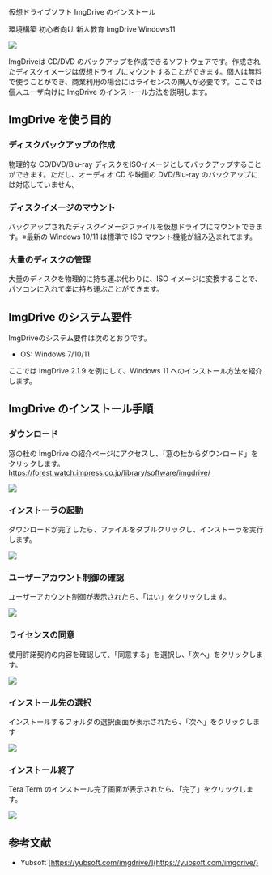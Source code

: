仮想ドライブソフト ImgDrive のインストール

環境構築 初心者向け 新人教育 ImgDrive Windows11

![](03_imgdrive.png)

ImgDriveは CD/DVD のバックアップを作成できるソフトウェアです。作成されたディスクイメージは仮想ドライブにマウントすることができます。個人は無料で使うことができ、商業利用の場合にはライセンスの購入が必要です。ここでは 個人ユーザ向けに ImgDrive のインストール方法を説明します。

## ImgDrive を使う目的
### ディスクバックアップの作成
物理的な CD/DVD/Blu-ray ディスクをISOイメージとしてバックアップすることができます。ただし、オーディオ CD や映画の DVD/Blu-ray のバックアップには対応していません。

### ディスクイメージのマウント
バックアップされたディスクイメージファイルを仮想ドライブにマウントできます。※最新の Windows 10/11 は標準で ISO マウント機能が組み込まれてます。

### 大量のディスクの管理
大量のディスクを物理的に持ち運ぶ代わりに、ISO イメージに変換することで、パソコンに入れて楽に持ち運ぶことができます。

## ImgDrive のシステム要件
ImgDriveのシステム要件は次のとおりです。

- OS: Windows 7/10/11

ここでは ImgDrive 2.1.9 を例にして、Windows 11 へのインストール方法を紹介します。

## ImgDrive のインストール手順
### ダウンロード
窓の杜の ImgDrive の紹介ページにアクセスし、「窓の杜からダウンロード」をクリックします。
https://forest.watch.impress.co.jp/library/software/imgdrive/

![](01_officialsite.png)
### インストーラの起動
ダウンロードが完了したら、ファイルをダブルクリックし、インストーラを実行します。

![](11_download.png)
### ユーザーアカウント制御の確認
ユーザーアカウント制御が表示されたら、「はい」をクリックします。

![](13_download.png)
### ライセンスの同意
使用許諾契約の内容を確認して、「同意する」を選択し、「次へ」をクリックします。

![](21_install.png)
### インストール先の選択
インストールするフォルダの選択画面が表示されたら、「次へ」をクリックします

![](23_install.png)
### インストール終了
Tera Term のインストール完了画面が表示されたら、「完了」をクリックします。

![](25_install.png)

## 参考文献
- Yubsoft
[https://yubsoft.com/imgdrive/](https://yubsoft.com/imgdrive/)

